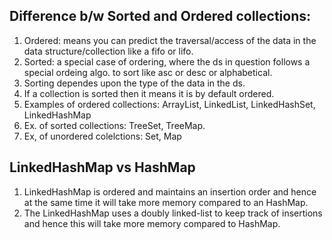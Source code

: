 
## Difference b/w Sorted and Ordered collections:
1. Ordered: means you can predict the traversal/access of the data in the data structure/collection like a fifo or lifo.
2. Sorted: a special case of ordering, where the ds in question follows a special ordeing algo. to sort like asc or desc or alphabetical.
3. Sorting dependes upon the type of the data in the ds.
4. If a collection is sorted then it means it is by default ordered.
5. Examples of ordered collections: ArrayList, LinkedList, LinkedHashSet, LinkedHashMap
6. Ex. of sorted collections: TreeSet, TreeMap.
7. Ex, of unordered colelctions: Set, Map

## LinkedHashMap vs HashMap
1. LinkedHashMap is ordered and maintains an insertion order and hence at the same time it will take more memory compared to an HashMap.
2. The LinkedHashMap uses a doubly linked-list to keep track of insertions and hence this will take more memory compared to HashMap.
